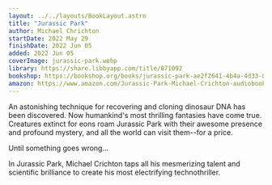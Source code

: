 ```yaml
---
layout: ../../layouts/BookLayout.astro
title: "Jurassic Park"
author: Michael Chrichton
startDate: 2022 May 29
finishDate: 2022 Jun 05
added: 2022 Jun 05
coverImage: jurassic-park.webp
library: https://share.libbyapp.com/title/871092
bookshop: https://bookshop.org/books/jurassic-park-ae2f2641-4b4a-4d33-85c7-6a2a16641248/9780345538987
amazon: https://www.amazon.com/Jurassic-Park-Michael-Crichton-audiobook/dp/B00U7TZZRM/
---
```


An astonishing technique for recovering and cloning dinosaur DNA has been discovered. Now humankind's most thrilling fantasies have come true. Creatures extinct for eons roam Jurassic Park with their awesome presence and profound mystery, and all the world can visit them--for a price.

Until something goes wrong…

In Jurassic Park, Michael Crichton taps all his mesmerizing talent and scientific brilliance to create his most electrifying technothriller.  
